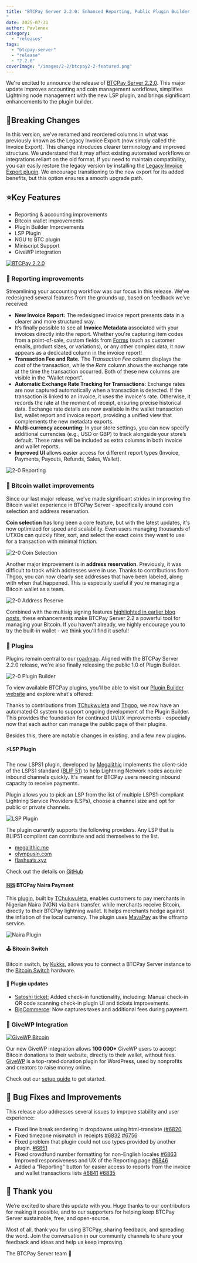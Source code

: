 ```yaml
---
title: "BTCPay Server 2.2.0: Enhanced Reporting, Public Plugin Builder, Miniscript Support, LSP Plugin & GiveWP Integration
"
date: 2025-07-31
author: Pavlenex
category:
  - "releases"
tags:
  - "btcpay-server"
  - "release"
  - "2.2.0"
coverImage: "/images/2-2/btcpay2-2-featured.png"
---
```


We're excited to announce the release of [BTCPay Server 2.2.0](https://github.com/btcpayserver/btcpayserver/releases/tag/v2.2.0). This major update improves accounting and coin management workflows, simplifies Lightning node management with the new LSP plugin, and brings significant enhancements to the plugin builder.

## **🚨Breaking Changes**

In this version, we've renamed and reordered columns in what was previously known as the Legacy Invoice Export (now simply called the Invoice Export). This change introduces clearer terminology and improved structure. We understand that it may affect existing automated workflows or integrations reliant on the old format. If you need to maintain compatibility, you can easily restore the legacy version by installing the [Legacy Invoice Export plugin](https://plugin-builder.btcpayserver.org/public/plugins/legacy-invoice-export). We encourage transitioning to the new export for its added benefits, but this option ensures a smooth upgrade path.

## **⭐Key Features**

* Reporting & accounting improvements  
* Bitcoin wallet improvements  
* Plugin Builder Improvements  
* LSP Plugin   
* NGU to BTC plugin  
* Miniscript Support  
* GiveWP integration

[![BTCPay 2.2.0](https://img.youtube.com/vi/bBkwVfELgjI/mqdefault.jpg)](https://www.youtube.com/watch?v=bBkwVfELgjI)

### **🧾 Reporting improvements**

Streamlining your accounting workflow was our focus in this release. We’ve redesigned several features from the grounds up, based on feedback we’ve received:

* **New Invoice Report:** The redesigned invoice report presents data in a clearer and more structured way.  
* It’s finally possible to see all **Invoice Metadata** associated with your invoices directly into the report. Whether you're capturing item codes from a point-of-sale, custom fields from [Forms](https://docs.btcpayserver.org/Forms/) (such as customer emails, product sizes, or variations), or any other complex data, it now appears as a dedicated column in the invoice report\!  
* **Transaction Fee and Rate.** The *Transaction Fee* column displays the cost of the transaction, while the *Rate* column shows the exchange rate at the time the transaction occurred. Both of these new columns are visible in the “Wallet report”.  
* **Automatic Exchange Rate Tracking for Transactions**: Exchange rates are now captured automatically when a transaction is detected. If the transaction is linked to an invoice, it uses the invoice's rate. Otherwise, it records the rate at the moment of receipt, ensuring precise historical data. Exchange rate details are now available in the wallet transaction list, wallet report and invoice report, providing a unified view that complements the new metadata exports.  
* **Multi-currency accounting**: In your store settings, you can now specify additional currencies (e.g., USD or GBP) to track alongside your store’s default. These rates will be included as extra columns in both invoice and wallet reports.  
* **Improved UI** allows easier access for different report types (Invoice, Payments, Payouts, Refunds, Sales, Wallet).

![2-0 Reporting](/images/2-2/2-0-reporting.gif)

### **🔨 Bitcoin wallet improvements**

Since our last major release, we've made significant strides in improving the Bitcoin wallet experience in BTCPay Server \- specifically around coin selection and address reservation.

**Coin selection** has long been a core feature, but with the latest updates, it's now optimized for speed and scalability. Even users managing thousands of UTXOs can quickly filter, sort, and select the exact coins they want to use for a transaction with minimal friction.

![2-0 Coin Selection](/images/2-2/2-0-coin-selection.gif)

Another major improvement is in **address reservation**. Previously, it was difficult to track which addresses were in use. Thanks to contributions from Thgoo, you can now clearly see addresses that have been labeled, along with when that happened. This is especially useful if you're managing a Bitcoin wallet as a team.

![2-0 Address Reserve](/images/2-2/2-0-reserved-addresses.gif)

Combined with the multisig signing features [highlighted in earlier blog posts](https://blog.btcpayserver.org/btcpay-server-2-1-0), these enhancements make BTCPay Server 2.2 a powerful tool for managing your Bitcoin. If you haven't already, we highly encourage you to try the built-in wallet - we think you'll find it useful!

### **🏪 Plugins**

Plugins remain central to our [roadmap](https://blog.btcpayserver.org/2024-year-in-review/#looking-ahead-to-2025). Aligned with the BTCPay Server 2.2.0 release, we're also finally releasing the public 1.0 of Plugin Builder.

![2-0 Plugin Builder](/images/2-2/2-0-plugin-builder.gif)

To view available BTCPay plugins, you'll be able to visit our [Plugin Builder website](https://plugin-builder.btcpayserver.org/public/plugins/) and explore what's offered:

Thanks to contributions from [TChukwuleta](https://github.com/TChukwuleta) and [Thgoo](https://github.com/thgO-O), we now have an automated CI system to support ongoing development of the Plugin Builder. This provides the foundation for continued UI/UX improvements - especially now that each author can manage the public page of their plugins.

Besides this, there are notable changes in existing, and a few new plugins.

#### **⚡LSP Plugin**

The new LSPS1 plugin, developed by [Megalithic](https://megalithic.me) implements the client-side of the LSPS1 standard ([BLIP 51](https://github.com/lightning/blips/blob/master/blip-0051.md)) to help Lightning Network nodes acquire inbound channels quickly. It's meant for BTCPay users needing inbound capacity to receive payments. 

Plugin allows you to pick an LSP from the list of multiple LSPS1-compliant Lightning Service Providers (LSPs), choose a channel size and opt for public or private channels. 

![LSP Plugin](/images/2-2/lsps1-pljugin.gif)

The plugin currently supports the following providers. Any LSP that is BLIP51 compliant can contribute and add themselves to the list.

* [megalithic.me](https://megalithic.me/)  
* [olympusln.com](https://olympusln.com/)  
* [flashsats.xyz](https://flashsats.xyz/api-docs/index.html)

Check out the details on [GitHub](https://github.com/MegalithicBTC/BTCPayserver-LSPS1)

#### **🇳🇬 BTCPay Naira Payment** 

This [plugin](https://github.com/TChukwuleta/BTCPayServerPlugins/tree/1bbe97b20259fe4a81febfc2a067059f6847b727/Plugins/BTCPayServer.Plugins.NairaCheckout), built by [TChukwuleta](https://github.com/TChukwuleta), enables customers to pay merchants in Nigerian Naira (NGN) via bank transfer, while merchants receive Bitcoin, directly to their BTCPay lightning wallet. It helps merchants hedge against the inflation of the local currency. The plugin uses [MavaPay](https://mavapay.co) as the offramp service.

![Naira Plugin](/images/2-2/mavapay_plugin.gif)

#### **🕹️ Bitcoin Switch** 

Bitcoin switch, by [Kukks](https://github.com/Kukks), allows you to connect a BTCPay Server instance to the [Bitcoin Switch](https://bitcoinswitch.lnbits.com) hardware. 

#### **🔄 Plugin updates**

* [Satoshi ticket:](https://github.com/TChukwuleta/BTCPayServerPlugins/tree/e8374620621ff19155cab566e69726682fe5039c/Plugins/BTCPayServer.Plugins.SatoshiTickets) Added check-in functionality, including: Manual check-in QR code scanning check-in plugin UI and tickets improvements.   
* [BigCommerce](https://docs.btcpayserver.org/BigCommerce/): Now captures taxes and additional fees during payment.

### **🎁 GiveWP Integration**

[![GiveWP Bitcoin](https://img.youtube.com/vi/xpjyTJd47tA/mqdefault.jpg)](https://www.youtube.com/watch?v=xpjyTJd47tA)

Our new GiveWP integration allows **100 000+** GiveWP users to accept Bitcoin donations to their website, directly to their wallet, without fees. [GiveWP](https://givewp.com) is a top-rated donation plugin for WordPress, used by nonprofits and creators to raise money online.

Check out our [setup guide](https://docs.btcpayserver.org/GiveWP/) to get started.

## **🐛 Bug Fixes and Improvements**

This release also addresses several issues to improve stability and user experience:

* Fixed line break rendering in dropdowns using html-translate [(#6820](https://github.com/btcpayserver/btcpayserver/pull/6820) 
* Fixed timezone mismatch in receipts [#6832](https://github.com/btcpayserver/btcpayserver/pull/6832) [#6756](https://github.com/btcpayserver/btcpayserver/pull/6756)
* Fixed problem that plugin could not use types provided by another plugin. [#6851](https://github.com/btcpayserver/btcpayserver/pull/6851)   
* Fixed crowdfund number formatting for non-English locales [#6863](https://github.com/btcpayserver/btcpayserver/pull/6863) 
  Improved responsiveness and UX of the Reporting page [#6846](https://github.com/btcpayserver/btcpayserver/pull/6846)
* Added a "Reporting" button for easier access to reports from the invoice and wallet transactions lists [#6841](https://github.com/btcpayserver/btcpayserver/pull/6841) [#6835](https://github.com/btcpayserver/btcpayserver/pull/6835)

## **💚 Thank you**

We’re excited to share this update with you. Huge thanks to our contributors for making it possible, and to our supporters for helping keep BTCPay Server sustainable, free, and open-source.

Most of all, thank you for using BTCPay, sharing feedback, and spreading the word. Join the conversation in our community channels to share your feedback and ideas and help us keep improving.

The BTCPay Server team **💚**